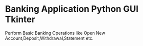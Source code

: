 # Banking Application Python GUI Tkinter
 Perform Basic Banking Operations like Open New Account,Deposit,Withdrawal,Statement etc.
